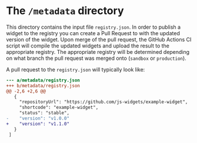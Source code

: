 # The `/metadata` directory

This directory contains the input file `registry.json`. In order to publish a widget to the registry
you can create a Pull Request to with the updated version of the widget. Upon merge of the pull
request, the GitHub Actions CI script will compile the updated widgets and upload the result to the
appropriate registry. The appropriate registry will be determined depending on what branch the pull
request was merged onto (`sandbox` or `production`).

A pull request to the `registry.json` will typically look like:

```diff
--- a/metadata/registry.json
+++ b/metadata/registry.json
@@ -2,6 +2,6 @@
   {
     "repositoryUrl": "https://github.com/js-widgets/example-widget",
     "shortcode": "example-widget",
     "status": "stable",
-    "version": "v1.0.0"
+    "version": "v1.1.0"
   }
 ]
```
